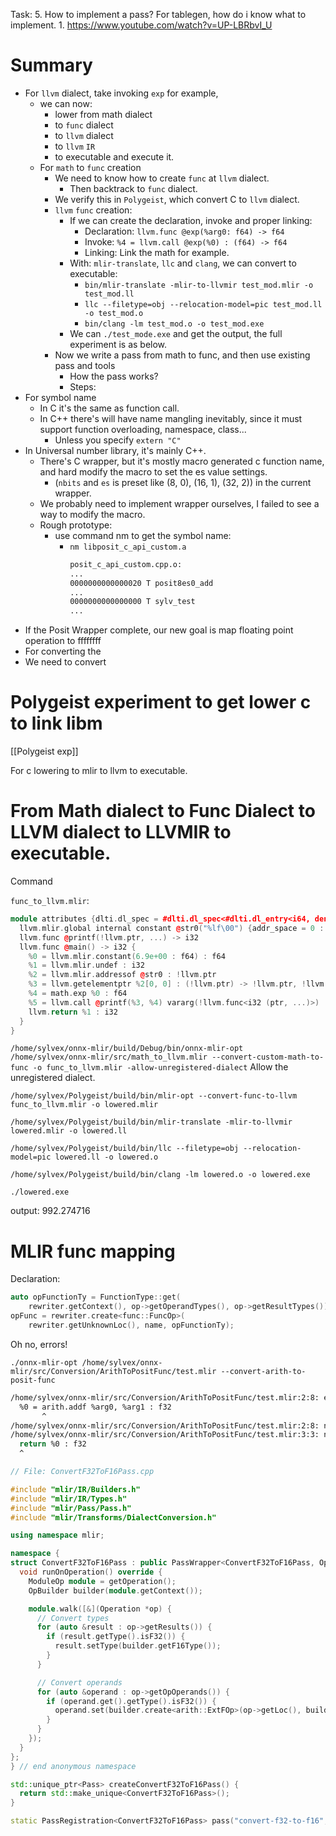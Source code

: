 Task:
5. How to implement a pass? For tablegen, how do i know what to implement.
	1. https://www.youtube.com/watch?v=UP-LBRbvI_U

# Summary

- For `llvm` dialect, take invoking `exp` for example, 
	- we can now:
		- lower from math dialect 
		- to `func` dialect 
		- to `llvm` dialect 
		- to `llvm` `IR`
		- to executable and execute it.
	- For `math` to `func` creation
		- We need to know how to create `func` at `llvm` dialect. 
			- Then backtrack to `func` dialect.
		- We verify this in `Polygeist`, which convert C to `llvm` dialect.
		- `llvm` `func` creation:
			- If we can create the declaration, invoke and proper linking:
				- Declaration: `llvm.func @exp(%arg0: f64) -> f64`
				- Invoke: `%4 = llvm.call @exp(%0) : (f64) -> f64`
				- Linking: Link the math for example.
			- With: `mlir-translate`, `llc` and `clang`, we can convert to executable:
				- `bin/mlir-translate -mlir-to-llvmir test_mod.mlir -o test_mod.ll`
				- `llc --filetype=obj --relocation-model=pic test_mod.ll -o test_mod.o`
				- `bin/clang -lm test_mod.o -o test_mod.exe`
			- We can `./test_mode.exe` and get the output, the full experiment is as below.
		- Now we write a pass from math to func, and then use existing pass and tools 
			- How the pass works?
			- Steps:
- For symbol name
	- In C it's the same as function call.
	- In C++ there's will have name mangling inevitably, since it must support function overloading, namespace, class...
		- Unless you specify `extern "C"`
- In Universal number library, it's mainly C++.
	- There's C wrapper, but it's mostly macro generated c function name, and hard modify the macro to set the es value settings. 
		- (`nbits` and `es` is preset like (8, 0), (16, 1), (32, 2)) in the current wrapper.
	- We probably need to implement wrapper ourselves, I failed to see a way to modify the macro.
	- Rough prototype:
		- use command nm to get the symbol name:
			- `nm libposit_c_api_custom.a`
				```bash
				posit_c_api_custom.cpp.o:
				...
				0000000000000020 T posit8es0_add
				...
				0000000000000000 T sylv_test
				...
				```
- If the Posit Wrapper complete, our new goal is map floating point operation to ffffffff
- For converting the 
- We need to convert

# Polygeist experiment to get lower c to link libm

[[Polygeist exp]]

For c lowering to mlir to llvm to executable.

# From Math dialect to Func Dialect to LLVM dialect to LLVMIR to executable.

Command

`func_to_llvm.mlir`:

```cpp
module attributes {dlti.dl_spec = #dlti.dl_spec<#dlti.dl_entry<i64, dense<64> : vector<2xi32>>, #dlti.dl_entry<!llvm.ptr<272>, dense<64> : vector<4xi32>>, #dlti.dl_entry<!llvm.ptr<271>, dense<32> : vector<4xi32>>, #dlti.dl_entry<!llvm.ptr<270>, dense<32> : vector<4xi32>>, #dlti.dl_entry<f80, dense<128> : vector<2xi32>>, #dlti.dl_entry<i16, dense<16> : vector<2xi32>>, #dlti.dl_entry<i8, dense<8> : vector<2xi32>>, #dlti.dl_entry<i1, dense<8> : vector<2xi32>>, #dlti.dl_entry<!llvm.ptr, dense<64> : vector<4xi32>>, #dlti.dl_entry<f128, dense<128> : vector<2xi32>>, #dlti.dl_entry<f64, dense<64> : vector<2xi32>>, #dlti.dl_entry<f16, dense<16> : vector<2xi32>>, #dlti.dl_entry<i32, dense<32> : vector<2xi32>>, #dlti.dl_entry<"dlti.stack_alignment", 128 : i32>, #dlti.dl_entry<"dlti.endianness", "little">>, llvm.data_layout = "e-m:e-p270:32:32-p271:32:32-p272:64:64-i64:64-f80:128-n8:16:32:64-S128", llvm.target_triple = "x86_64-unknown-linux-gnu", "polygeist.target-cpu" = "x86-64", "polygeist.target-features" = "+cmov,+cx8,+fxsr,+mmx,+sse,+sse2,+x87", "polygeist.tune-cpu" = "generic"} {
  llvm.mlir.global internal constant @str0("%lf\00") {addr_space = 0 : i32}
  llvm.func @printf(!llvm.ptr, ...) -> i32
  llvm.func @main() -> i32 {
    %0 = llvm.mlir.constant(6.9e+00 : f64) : f64
    %1 = llvm.mlir.undef : i32
    %2 = llvm.mlir.addressof @str0 : !llvm.ptr
    %3 = llvm.getelementptr %2[0, 0] : (!llvm.ptr) -> !llvm.ptr, !llvm.array<4 x i8>
    %4 = math.exp %0 : f64
    %5 = llvm.call @printf(%3, %4) vararg(!llvm.func<i32 (ptr, ...)>) : (!llvm.ptr, f64) -> i32
    llvm.return %1 : i32
  }
}
```

`/home/sylvex/onnx-mlir/build/Debug/bin/onnx-mlir-opt /home/sylvex/onnx-mlir/src/math_to_llvm.mlir --convert-custom-math-to-func -o func_to_llvm.mlir -allow-unregistered-dialect`
	Allow the unregistered dialect.

`/home/sylvex/Polygeist/build/bin/mlir-opt --convert-func-to-llvm func_to_llvm.mlir -o lowered.mlir`

`/home/sylvex/Polygeist/build/bin/mlir-translate -mlir-to-llvmir lowered.mlir -o lowered.ll`

`/home/sylvex/Polygeist/build/bin/llc --filetype=obj --relocation-model=pic lowered.ll -o lowered.o`

`/home/sylvex/Polygeist/build/bin/clang -lm lowered.o -o lowered.exe`

`./lowered.exe`

output: 992.274716

# MLIR func mapping

Declaration:

```cpp
auto opFunctionTy = FunctionType::get(
	rewriter.getContext(), op->getOperandTypes(), op->getResultTypes());
opFunc = rewriter.create<func::FuncOp>(
	rewriter.getUnknownLoc(), name, opFunctionTy);
```

Oh no, errors!

`./onnx-mlir-opt /home/sylvex/onnx-mlir/src/Conversion/ArithToPositFunc/test.mlir --convert-arith-to-posit-func`

```bash
/home/sylvex/onnx-mlir/src/Conversion/ArithToPositFunc/test.mlir:2:8: error: failed to materialize conversion for result #0 of operation 'arith.addf' that remained live after conversion
  %0 = arith.addf %arg0, %arg1 : f32
       ^
/home/sylvex/onnx-mlir/src/Conversion/ArithToPositFunc/test.mlir:2:8: note: see current operation: %1 = "arith.addf"(%arg0, %arg1) <{fastmath = #arith.fastmath<none>}> : (f32, f32) -> f32
/home/sylvex/onnx-mlir/src/Conversion/ArithToPositFunc/test.mlir:3:3: note: see existing live user here: func.return %1 : f32
  return %0 : f32
  ^
```

```cpp
// File: ConvertF32ToF16Pass.cpp

#include "mlir/IR/Builders.h"
#include "mlir/IR/Types.h"
#include "mlir/Pass/Pass.h"
#include "mlir/Transforms/DialectConversion.h"

using namespace mlir;

namespace {
struct ConvertF32ToF16Pass : public PassWrapper<ConvertF32ToF16Pass, OperationPass<ModuleOp>> {
  void runOnOperation() override {
    ModuleOp module = getOperation();
    OpBuilder builder(module.getContext());

    module.walk([&](Operation *op) {
      // Convert types
      for (auto &result : op->getResults()) {
        if (result.getType().isF32()) {
          result.setType(builder.getF16Type());
        }
      }

      // Convert operands
      for (auto &operand : op->getOpOperands()) {
        if (operand.get().getType().isF32()) {
          operand.set(builder.create<arith::ExtFOp>(op->getLoc(), builder.getF16Type(), operand.get()));
        }
      }
    });
  }
};
} // end anonymous namespace

std::unique_ptr<Pass> createConvertF32ToF16Pass() {
  return std::make_unique<ConvertF32ToF16Pass>();
}

static PassRegistration<ConvertF32ToF16Pass> pass("convert-f32-to-f16", "Convert all f32 types and values to f16");
```